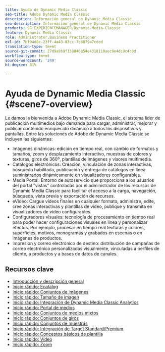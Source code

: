 ```yaml
---
title: Ayuda de Dynamic Media Classic
seo-title: Adobe Dynamic Media Classic
description: Información general de Dynamic Media Classic
seo-description: Información general de Dynamic Media Classic
products: SG_EXPERIENCEMANAGER/Dynamic-Media-Classic
feature: Dynamic Media Classic
role: Administrator,Business Practitioner
exl-id: 7bf94d8c-23ff-4a43-83cc-7e6879a7cded
translation-type: tm+mt
source-git-commit: 27d9a9b9f158846b54e4318119aec9e4dc9c4c0d
workflow-type: tm+mt
source-wordcount: '249'
ht-degree: 31%

---
```


# Ayuda de Dynamic Media Classic {#scene7-overview}

Le damos la bienvenida a Adobe Dynamic Media Classic, el sistema líder de publicación multimedios bajo demanda para cargar, administrar, mejorar y publicar contenido enriquecido dinámico a todos los dispositivos y pantallas. Entre las soluciones de Adobe de Dynamic Media Classic se incluyen las siguientes:

* Imágenes dinámicas: edición en tiempo real, con cambio de formatos y tamaños, zoom y desplazamiento interactivo, muestras de colores y texturas, giros de 360º, plantillas de imágenes y visores multimedia.
* Catálogos electrónicos: Creación, vinculación de zonas interactivas, búsqueda habilitada, publicación y entrega de catálogos en línea suministrados dinámicamente en visualizadores configurables.
* Media Portal: Entorno de autoservicio que proporciona a los usuarios del portal &quot;vistas&quot; controladas por el administrador de los recursos de Dynamic Media Classic para facilitar el acceso a la carga, navegación, búsqueda, vista previa y exportación de recursos.
* eVideo: Cargue vídeos finales en cualquier formato, administre, edite, cree zonas interactivas y plantillas de vídeo, publique y transmita en visualizadores de vídeo configurables
* Configuradores visuales: tecnología de procesamiento en tiempo real para poder hacer configuraciones visuales en línea y personalizar efectos. Por ejemplo, procesar en tiempo real texturas y colores, superficies, motivos, monogramas y grabados en escenas o en imágenes de productos.
* Impresión y correo electrónico de destino: distribución de campañas de correo electrónico personalizadas visualmente, vinculadas a perfiles de cliente, a productos y a bases de datos de canales.

## Recursos clave

* [Introducción y descripción general](/help/dmc-platform-overview.md)
* [Inicio rápido: Ecatalog](/help/quick-start-ecatalog.md)
* [Inicio rápido: Conjuntos de imágenes](/help/quick-start-image-sets.md)
* [Inicio rápido: Tamaño de imagen](/help/quick-start-image-sizing.md)
* [Inicio rápido: Integración de Dynamic Media Classic Analytics](/help/quick-start-integrating-dmc-analytics.md)
* [Inicio rápido: Portal de medios](/help/quick-start-media-portal-administration.md)
* [Inicio rápido: Conjuntos de medios mixtos](/help/quick-start-mixed-media-sets.md)
* [Inicio rápido: Conjuntos de giros](/help/quick-start-spin-sets.md)
* [Inicio rápido: Conjuntos de muestras](/help/quick-start-swatch-sets.md)
* [Inicio rápido: Integración de Target Standard/Premium](/help/quick-start-target-integration.md)
* [Inicio rápido: Conceptos básicos de plantilla](/help/quick-start-template-basics.md)
* [Inicio rápido: Vídeo](/help/quick-start-video.md)
* [Inicio rápido: Zoom](/help/quick-start-zoom.md)
